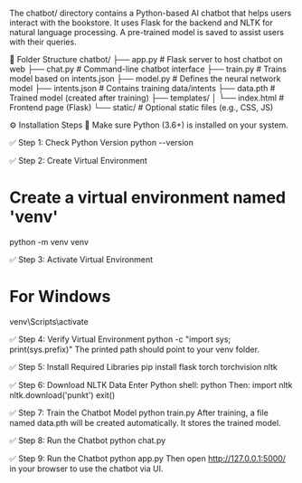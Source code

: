 The chatbot/ directory contains a Python-based AI chatbot that helps users interact with the bookstore. It uses Flask for the backend and NLTK for natural language processing. A pre-trained model is saved to assist users with their queries.

📂 Folder Structure
chatbot/
├── app.py            # Flask server to host chatbot on web
├── chat.py           # Command-line chatbot interface
├── train.py          # Trains model based on intents.json
├── model.py          # Defines the neural network model
├── intents.json      # Contains training data/intents
├── data.pth          # Trained model (created after training)
├── templates/
│   └── index.html    # Frontend page (Flask)
└── static/           # Optional static files (e.g., CSS, JS)

⚙️ Installation Steps
🚨 Make sure Python (3.6+) is installed on your system.

✅ Step 1: Check Python Version
python --version

✅ Step 2: Create Virtual Environment
# Create a virtual environment named 'venv'
python -m venv venv

✅ Step 3: Activate Virtual Environment
# For Windows
venv\Scripts\activate

✅ Step 4: Verify Virtual Environment
python -c "import sys; print(sys.prefix)"
The printed path should point to your venv folder.

✅ Step 5: Install Required Libraries
pip install flask torch torchvision nltk

✅ Step 6: Download NLTK Data
Enter Python shell:
python
Then:
import nltk
nltk.download('punkt')
exit()

✅ Step 7: Train the Chatbot Model
python train.py
After training, a file named data.pth will be created automatically. It stores the trained model.  

✅ Step 8: Run the Chatbot 
python chat.py

✅ Step 9: Run the Chatbot 
python app.py
Then open http://127.0.0.1:5000/ in your browser to use the chatbot via UI.

